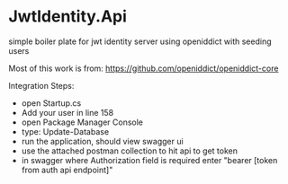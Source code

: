 # JwtIdentity.Api
simple boiler plate for jwt identity server using openiddict with seeding users

Most of this work is from:
https://github.com/openiddict/openiddict-core


Integration Steps:
- open Startup.cs
- Add your user in line 158
- open Package Manager Console
- type: Update-Database
- run the application, should view swagger ui
- use the attached postman collection to hit api to get token
- in swagger where Authorization field is required enter "bearer [token from auth api endpoint]"
